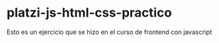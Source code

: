 # platzi-js-html-css-practico
Esto es un ejercicio que se hizo en el curso de frontend con javascript 
